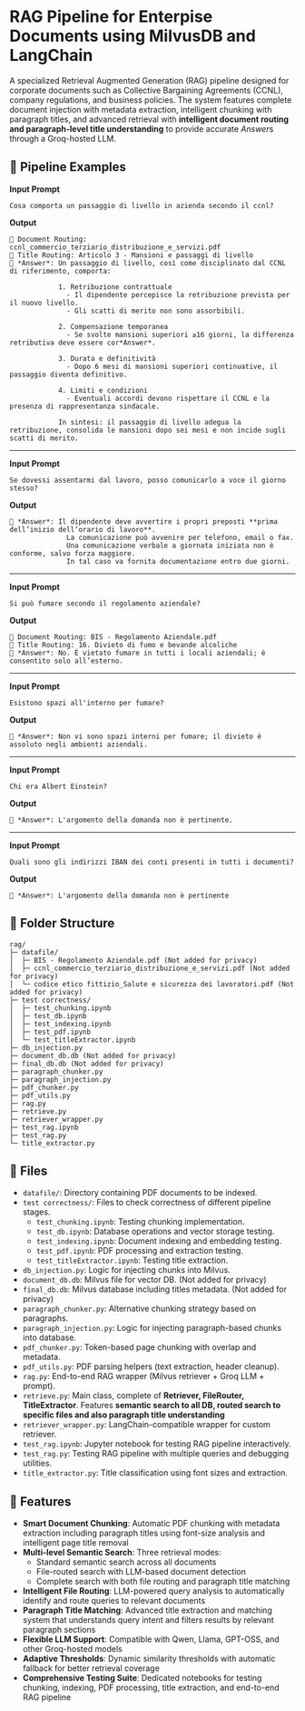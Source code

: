 # RAG Pipeline for Enterpise Documents using MilvusDB and LangChain

A specialized Retrieval Augmented Generation (RAG) pipeline designed for corporate documents such as Collective Bargaining Agreements (CCNL), company regulations, and business policies. The system features complete document injection with metadata extraction, intelligent chunking with paragraph titles, and advanced retrieval with **intelligent document routing and paragraph-level title understanding**  to provide accurate *Answer*s through a Groq-hosted LLM.

## 🧠 Pipeline Examples

**Input Prompt**
```
Cosa comporta un passaggio di livello in azienda secondo il ccnl?
```

**Output**
```
📄 Document Routing: ccnl_commercio_terziario_distribuzione_e_servizi.pdf
📑 Title Routing: Articolo 3 - Mansioni e passaggi di livello
🧠 *Answer*: Un passaggio di livello, così come disciplinato dal CCNL di riferimento, comporta:

            1. Retribuzione contrattuale  
              - Il dipendente percepisce la retribuzione prevista per il nuovo livello.  
              - Gli scatti di merito non sono assorbibili.

            2. Compensazione temporanea  
              - Se svolte mansioni superiori ≥16 giorni, la differenza retributiva deve essere cor*Answer*.

            3. Durata e definitività  
              - Dopo 6 mesi di mansioni superiori continuative, il passaggio diventa definitivo.

            4. Limiti e condizioni  
              - Eventuali accordi devono rispettare il CCNL e la presenza di rappresentanza sindacale.

            In sintesi: il passaggio di livello adegua la retribuzione, consolida le mansioni dopo sei mesi e non incide sugli scatti di merito.
```

---

**Input Prompt**
```
Se dovessi assentarmi dal lavoro, posso comunicarlo a voce il giorno stesso?
```

**Output**
```
🧠 *Answer*: Il dipendente deve avvertire i propri preposti **prima dell’inizio dell’orario di lavoro**.
              La comunicazione può avvenire per telefono, email o fax. 
              Una comunicazione verbale a giornata iniziata non è conforme, salvo forza maggiore. 
              In tal caso va fornita documentazione entro due giorni.
```

---

**Input Prompt**
```
Si può fumare secondo il regolamento aziendale?
```

**Output**
```
📄 Document Routing: BIS - Regolamento Aziendale.pdf
📑 Title Routing: 16. Divieto di fumo e bevande alcoliche
🧠 *Answer*: No. È vietato fumare in tutti i locali aziendali; è consentito solo all’esterno.
```

---

**Input Prompt**
```
Esistono spazi all'interno per fumare?
```

**Output**
```
🧠 *Answer*: Non vi sono spazi interni per fumare; il divieto è assoluto negli ambienti aziendali.
```

---

**Input Prompt**
```
Chi era Albert Einstein?
```

**Output**
```
🧠 *Answer*: L'argomento della domanda non è pertinente.
```

---

**Input Prompt**
```
Quali sono gli indirizzi IBAN dei conti presenti in tutti i documenti?
```

**Output**
```
🧠 *Answer*: L'argomento della domanda non è pertinente
```





## 📂 Folder Structure
```
rag/
├─ datafile/
│  ├─ BIS - Regolamento Aziendale.pdf (Not added for privacy)
│  ├─ ccnl_commercio_terziario_distribuzione_e_servizi.pdf (Not added for privacy)
│  └─ codice etico fittizio_Salute e sicurezza dei lavoratori.pdf (Not added for privacy)
├─ test correctness/
│  ├─ test_chunking.ipynb
│  ├─ test_db.ipynb
│  ├─ test_indexing.ipynb
│  ├─ test_pdf.ipynb
│  └─ test_titleExtractor.ipynb
├─ db_injection.py
├─ document_db.db (Not added for privacy)
├─ final_db.db (Not added for privacy)
├─ paragraph_chunker.py
├─ paragraph_injection.py
├─ pdf_chunker.py
├─ pdf_utils.py
├─ rag.py
├─ retrieve.py
├─ retriever_wrapper.py
├─ test_rag.ipynb
├─ test_rag.py
└─ title_extractor.py
```

## 📄 Files
- `datafile/`: Directory containing PDF documents to be indexed.
- `test correctness/`: Files to check correctness of different pipeline stages.
  - `test_chunking.ipynb`: Testing chunking implementation.
  - `test_db.ipynb`: Database operations and vector storage testing.
  - `test_indexing.ipynb`: Document indexing and embedding testing.
  - `test_pdf.ipynb`: PDF processing and extraction testing.
  - `test_titleExtractor.ipynb`: Testing title extraction.
- `db_injection.py`: Logic for injecting chunks into Milvus.
- `document_db.db`: Milvus file for vector DB. (Not added for privacy)
- `final_db.db`:  Milvus database including titles metadata. (Not added for privacy)
- `paragraph_chunker.py`: Alternative chunking strategy based on paragraphs.
- `paragraph_injection.py`: Logic for injecting paragraph-based chunks into database.
- `pdf_chunker.py`: Token-based page chunking with overlap and metadata.
- `pdf_utils.py`: PDF parsing helpers (text extraction, header cleanup).
- `rag.py`: End-to-end RAG wrapper (Milvus retriever + Groq LLM + prompt).
- `retrieve.py`: Main class, complete of **Retriever, FileRouter, TitleExtractor**. Features **semantic search to all DB, routed search to specific files and also paragraph title understanding**
- `retriever_wrapper.py`: LangChain-compatible wrapper for custom retriever.
- `test_rag.ipynb`: Jupyter notebook for testing RAG pipeline interactively.
- `test_rag.py`: Testing RAG pipeline with multiple queries and debugging utilities.
- `title_extractor.py`: Title classification using font sizes and extraction.

## 🥳 Features
- **Smart Document Chunking**: Automatic PDF chunking with metadata extraction including paragraph titles using font-size analysis and intelligent page title removal
- **Multi-level Semantic Search**: Three retrieval modes:
  - Standard semantic search across all documents
  - File-routed search with LLM-based document detection
  - Complete search with both file routing and paragraph title matching
- **Intelligent File Routing**: LLM-powered query analysis to automatically identify and route queries to relevant documents
- **Paragraph Title Matching**: Advanced title extraction and matching system that understands query intent and filters results by relevant paragraph sections
- **Flexible LLM Support**: Compatible with Qwen, Llama, GPT-OSS, and other Groq-hosted models
- **Adaptive Thresholds**: Dynamic similarity thresholds with automatic fallback for better retrieval coverage
- **Comprehensive Testing Suite**: Dedicated notebooks for testing chunking, indexing, PDF processing, title extraction, and end-to-end RAG pipeline